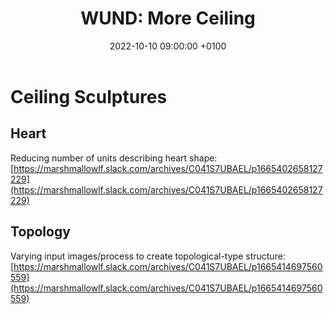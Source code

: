 ﻿---
layout: post 
title:  "WUND: More Ceiling"
date:   2022-10-10 09:00:00 +0100 
categories: [wund, houdini]
---

# Ceiling Sculptures

## Heart 

Reducing number of units describing heart shape: 
[https://marshmallowlf.slack.com/archives/C041S7UBAEL/p1665402658127229](https://marshmallowlf.slack.com/archives/C041S7UBAEL/p1665402658127229)

## Topology

Varying input images/process to create topological-type structure:
[https://marshmallowlf.slack.com/archives/C041S7UBAEL/p1665414697560559](https://marshmallowlf.slack.com/archives/C041S7UBAEL/p1665414697560559)

